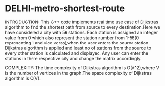 # DELHI-metro-shortest-route

INTRODUCTION: This C++ code implements real time use case of Dijkstras algorithm to find the shortest path from source to every destination.Here we have considered a city with 56 stations. Each station is assigned an integer value from 0 which also represent the station number from 1-56(0 representing 1 and vice versa),when the user enters the source station Dijkstras algorithm is applied and least no of stations from the source to every other station is calculated and displayed.
Any user can enter the stations in there respective city and change the matrix accordingly.

COMPLEXITY: The time complexity of Dijkstras algorithm is O(V^2),where V is the number of vertices in the graph.The space complexity of Dijkstras algorithm is O(V).

